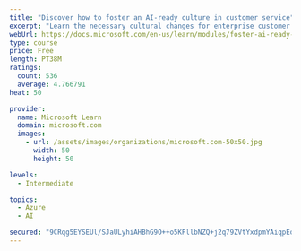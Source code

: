 ```yaml
---
title: "Discover how to foster an AI-ready culture in customer service"
excerpt: "Learn the necessary cultural changes for enterprise customer service to make AI transformation successful, and how they fit into a holistic AI strategy."
webUrl: https://docs.microsoft.com/en-us/learn/modules/foster-ai-ready-culture-customer-service/
type: course
price: Free
length: PT38M
ratings:
  count: 536
  average: 4.766791
heat: 50

provider:
  name: Microsoft Learn
  domain: microsoft.com
  images:
    - url: /assets/images/organizations/microsoft.com-50x50.jpg
      width: 50
      height: 50

levels:
  - Intermediate

topics:
  - Azure
  - AI

secured: "9CRqg5EYSEUl/SJaULyhiAHBhG9O++o5KFllbNZQ+j2q79ZVtYxdpmYAiqpEqmyvQWRrJz+5urZSoKWgBAbVkxumC9QhauFeu30Y67bG/qKkJJTDHp6lJ5b4qS22sr30wONbChSo4wwPVc5fffYnf3kIPLkGTFF7kc5T0wPzcCHd4ixPU1B4oXM0U49tlYSAPJXIJulvF0jS87NKFzYSBRSW8PxzocGIrpVy4rTfmIuSal6Epb0CNE58glZEJR5MFKgS1BNjj5P+wexkR2L7dj0o+Y/hBmBQdAvnmtON/mxeNSC2f4dOkGdVfcRY6P2wWCOzx3gKxPc7KkOTNj/8+XcYVb8O5L/0fAZ621QZUuvVdyDR0rYDcbRosmeqYnTMo+jqH5bDNTlnimrtiRKuGUrR3QMg5zG318qbzEz7dlc=;zC+oU3FspPZPxnPWcHkqHw=="
---
```


